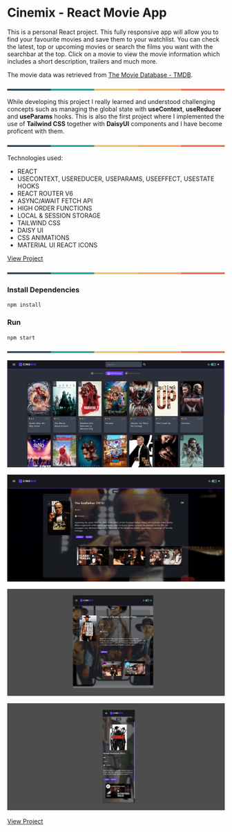 # Cinemix - React Movie App

This is a personal React project. This fully responsive app will allow you to find your favourite movies and save them to your watchlist. You can check the latest, top or upcoming movies or search the films you want with the searchbar at the top.
Click on a movie to view the movie information which includes a short description, trailers and much more.

The movie data was retrieved from [The Movie Database - TMDB](https://www.themoviedb.org/).

![This is an image](https://raw.githubusercontent.com/philipHinch/underline/main/underline.png)

While developing this project I really learned and understood challenging concepts such as managing the global state with **useContext**, **useReducer** and **useParams** hooks.
This is also the first project where I implemented the use of **Tailwind CSS** together with **DaisyUI** components and I have become proficent with them. 

![This is an image](https://raw.githubusercontent.com/philipHinch/underline/main/underline.png)

Technologies used:

- REACT
- USECONTEXT, USEREDUCER, USEPARAMS, USEEFFECT, USESTATE HOOKS
- REACT ROUTER V6
- ASYNC/AWAIT FETCH API
- HIGH ORDER FUNCTIONS
- LOCAL & SESSION STORAGE
- TAILWIND CSS
- DAISY UI
- CSS ANIMATIONS
- MATERIAL UI REACT ICONS

[View Project](https://cinemix-movies-app.vercel.app/)

![This is an image](https://raw.githubusercontent.com/philipHinch/underline/main/underline.png)

### Install Dependencies

```
npm install
```

### Run

```
npm start
```

![This is an image](https://raw.githubusercontent.com/philipHinch/underline/main/underline.png)

![This is an image](/src/assets/cinemixpreview1.png)

![This is an image](/src/assets/cinemixpreview2.png)

![This is an image](/src/assets/cinemixpreview3.png)

![This is an image](/src/assets/cinemixpreview4.png)

[View Project](https://cinemix-movies-app.vercel.app/)





